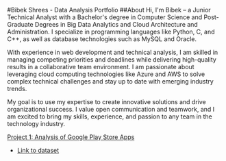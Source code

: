 #Bibek Shrees - Data Analysis Portfolio
##About
Hi, I'm Bibek – a Junior Technical Analyst with a Bachelor's degree in Computer Science and Post-Graduate Degrees in Big Data Analytics and Cloud Architecture and Administration. I specialize in programming languages like Python, C, and C++, as well as database technologies such as MySQL and Oracle.

With experience in web development and technical analysis, I am skilled in managing competing priorities and deadlines while delivering high-quality results in a collaborative team environment. I am passionate about leveraging cloud computing technologies like Azure and AWS to solve complex technical challenges and stay up to date with emerging industry trends.

My goal is to use my expertise to create innovative solutions and drive organizational success. I value open communication and teamwork, and I am excited to bring my skills, experience, and passion to any team in the technology industry.

[Project 1: Analysis of Google Play Store Apps](https://github.com/techwithbibek/Google-Play-Store-Data-Visualization)
- [Link to dataset](https://www.kaggle.com/lava18/google-play-store-apps)







